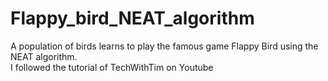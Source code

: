 # Flappy_bird_NEAT_algorithm

A population of birds learns to play the famous game Flappy Bird using the NEAT algorithm. </br>
I followed the tutorial of TechWithTim on Youtube
